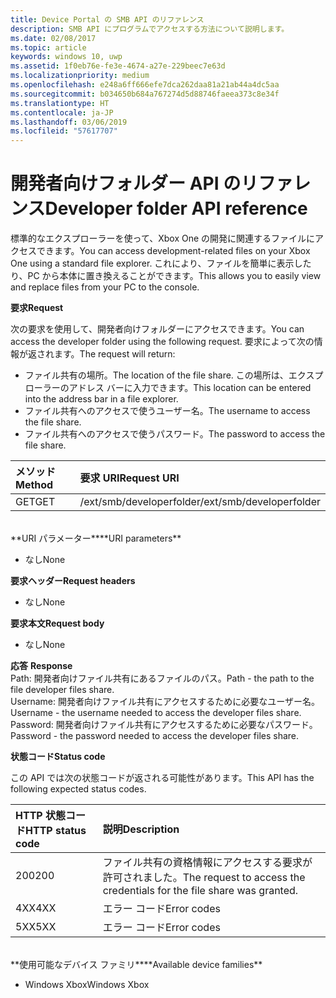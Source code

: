 ```yaml
---
title: Device Portal の SMB API のリファレンス
description: SMB API にプログラムでアクセスする方法について説明します。
ms.date: 02/08/2017
ms.topic: article
keywords: windows 10, uwp
ms.assetid: 1f0eb76e-fe3e-4674-a27e-229beec7e63d
ms.localizationpriority: medium
ms.openlocfilehash: e248a6ff666efe7dca262daa81a21ab44a4dc5aa
ms.sourcegitcommit: b034650b684a767274d5d88746faeea373c8e34f
ms.translationtype: HT
ms.contentlocale: ja-JP
ms.lasthandoff: 03/06/2019
ms.locfileid: "57617707"
---
```

# <a name="developer-folder-api-reference"></a><span data-ttu-id="9cc52-104">開発者向けフォルダー API のリファレンス</span><span class="sxs-lookup"><span data-stu-id="9cc52-104">Developer folder API reference</span></span>   
<span data-ttu-id="9cc52-105">標準的なエクスプローラーを使って、Xbox One の開発に関連するファイルにアクセスできます。</span><span class="sxs-lookup"><span data-stu-id="9cc52-105">You can access development-related files on your Xbox One using a standard file explorer.</span></span> <span data-ttu-id="9cc52-106">これにより、ファイルを簡単に表示したり、PC から本体に置き換えることができます。</span><span class="sxs-lookup"><span data-stu-id="9cc52-106">This allows you to easily view and replace files from your PC to the console.</span></span>

<span data-ttu-id="9cc52-107">**要求**</span><span class="sxs-lookup"><span data-stu-id="9cc52-107">**Request**</span></span>

<span data-ttu-id="9cc52-108">次の要求を使用して、開発者向けフォルダーにアクセスできます。</span><span class="sxs-lookup"><span data-stu-id="9cc52-108">You can access the developer folder using the following request.</span></span> <span data-ttu-id="9cc52-109">要求によって次の情報が返されます。</span><span class="sxs-lookup"><span data-stu-id="9cc52-109">The request will return:</span></span>    
* <span data-ttu-id="9cc52-110">ファイル共有の場所。</span><span class="sxs-lookup"><span data-stu-id="9cc52-110">The location of the file share.</span></span> <span data-ttu-id="9cc52-111">この場所は、エクスプローラーのアドレス バーに入力できます。</span><span class="sxs-lookup"><span data-stu-id="9cc52-111">This location can be entered into the address bar in a file explorer.</span></span>
* <span data-ttu-id="9cc52-112">ファイル共有へのアクセスで使うユーザー名。</span><span class="sxs-lookup"><span data-stu-id="9cc52-112">The username to access the file share.</span></span>
* <span data-ttu-id="9cc52-113">ファイル共有へのアクセスで使うパスワード。</span><span class="sxs-lookup"><span data-stu-id="9cc52-113">The password to access the file share.</span></span>

<span data-ttu-id="9cc52-114">メソッド</span><span class="sxs-lookup"><span data-stu-id="9cc52-114">Method</span></span>      | <span data-ttu-id="9cc52-115">要求 URI</span><span class="sxs-lookup"><span data-stu-id="9cc52-115">Request URI</span></span>
:------     | :-----
<span data-ttu-id="9cc52-116">GET</span><span class="sxs-lookup"><span data-stu-id="9cc52-116">GET</span></span> | <span data-ttu-id="9cc52-117">/ext/smb/developerfolder</span><span class="sxs-lookup"><span data-stu-id="9cc52-117">/ext/smb/developerfolder</span></span>
<br />
<span data-ttu-id="9cc52-118">**URI パラメーター**</span><span class="sxs-lookup"><span data-stu-id="9cc52-118">**URI parameters**</span></span>

- <span data-ttu-id="9cc52-119">なし</span><span class="sxs-lookup"><span data-stu-id="9cc52-119">None</span></span>

<span data-ttu-id="9cc52-120">**要求ヘッダー**</span><span class="sxs-lookup"><span data-stu-id="9cc52-120">**Request headers**</span></span>

- <span data-ttu-id="9cc52-121">なし</span><span class="sxs-lookup"><span data-stu-id="9cc52-121">None</span></span>

<span data-ttu-id="9cc52-122">**要求本文**</span><span class="sxs-lookup"><span data-stu-id="9cc52-122">**Request body**</span></span>

- <span data-ttu-id="9cc52-123">なし</span><span class="sxs-lookup"><span data-stu-id="9cc52-123">None</span></span>

<span data-ttu-id="9cc52-124">**応答** </span><span class="sxs-lookup"><span data-stu-id="9cc52-124">**Response** </span></span>  
<span data-ttu-id="9cc52-125">Path: 開発者向けファイル共有にあるファイルのパス。</span><span class="sxs-lookup"><span data-stu-id="9cc52-125">Path - the path to the file developer files share.</span></span>   
<span data-ttu-id="9cc52-126">Username: 開発者向けファイル共有にアクセスするために必要なユーザー名。</span><span class="sxs-lookup"><span data-stu-id="9cc52-126">Username - the username needed to access the developer files share.</span></span>   
<span data-ttu-id="9cc52-127">Password: 開発者向けファイル共有にアクセスするために必要なパスワード。</span><span class="sxs-lookup"><span data-stu-id="9cc52-127">Password - the password needed to access the developer files share.</span></span>   

<span data-ttu-id="9cc52-128">**状態コード**</span><span class="sxs-lookup"><span data-stu-id="9cc52-128">**Status code**</span></span>

<span data-ttu-id="9cc52-129">この API では次の状態コードが返される可能性があります。</span><span class="sxs-lookup"><span data-stu-id="9cc52-129">This API has the following expected status codes.</span></span>

<span data-ttu-id="9cc52-130">HTTP 状態コード</span><span class="sxs-lookup"><span data-stu-id="9cc52-130">HTTP status code</span></span>      | <span data-ttu-id="9cc52-131">説明</span><span class="sxs-lookup"><span data-stu-id="9cc52-131">Description</span></span>
:------     | :-----
<span data-ttu-id="9cc52-132">200</span><span class="sxs-lookup"><span data-stu-id="9cc52-132">200</span></span> | <span data-ttu-id="9cc52-133">ファイル共有の資格情報にアクセスする要求が許可されました。</span><span class="sxs-lookup"><span data-stu-id="9cc52-133">The request to access the credentials for the file share was granted.</span></span>
<span data-ttu-id="9cc52-134">4XX</span><span class="sxs-lookup"><span data-stu-id="9cc52-134">4XX</span></span> | <span data-ttu-id="9cc52-135">エラー コード</span><span class="sxs-lookup"><span data-stu-id="9cc52-135">Error codes</span></span>
<span data-ttu-id="9cc52-136">5XX</span><span class="sxs-lookup"><span data-stu-id="9cc52-136">5XX</span></span> | <span data-ttu-id="9cc52-137">エラー コード</span><span class="sxs-lookup"><span data-stu-id="9cc52-137">Error codes</span></span>
<br />
<span data-ttu-id="9cc52-138">**使用可能なデバイス ファミリ**</span><span class="sxs-lookup"><span data-stu-id="9cc52-138">**Available device families**</span></span>

* <span data-ttu-id="9cc52-139">Windows Xbox</span><span class="sxs-lookup"><span data-stu-id="9cc52-139">Windows Xbox</span></span>
